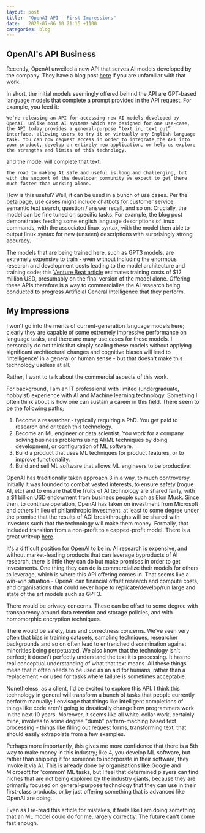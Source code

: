 ```yaml
---
layout: post
title:  "OpenAI API - First Impressions"
date:   2020-07-06 10:21:15 +1100
categories: blog
---
```


## OpenAI's API Business

Recently, OpenAI unveiled a new API that serves AI models developed by the company. They have a blog post [here](https://openai.com/blog/openai-api/) if you are unfamiliar with that work.

In short, the initial models seemingly offered behind the API are GPT-based language models that complete a prompt provided in the API request. For example, you feed it:

```
We’re releasing an API for accessing new AI models developed by OpenAI. Unlike most AI systems which are designed for one use-case, the API today provides a general-purpose “text in, text out” interface, allowing users to try it on virtually any English language task. You can now request access in order to integrate the API into your product, develop an entirely new application, or help us explore the strengths and limits of this technology.
```

and the model will complete that text:

```
The road to making AI safe and useful is long and challenging, but with the support of the developer community we expect to get there much faster than working alone.
```

How is this useful? Well, it can be used in a bunch of use cases. Per the [beta page](https://beta.openai.com), use cases might include chatbots for customer service, semantic text search, question / answer recall, and so on. Crucially, the model can be fine tuned on specific tasks. For example, the blog post demonstrates feeding some english language descriptions of linux commands, with the associated linux syntax, with the model then able to output linux syntax for new (unseen) descriptions with surprisingly strong accuracy.

The models that are being trained here, such as GPT3 models, are extremely expensive to train - even without including the enormous research and development costs leading to the model architecture and training code; this [Venture Beat article](https://venturebeat.com/2020/06/11/openai-launches-an-api-to-commercialize-its-research/) estimates training costs of $12 million USD, presumably on the final version of the model alone. Offering these APIs therefore is a way to commercialize the AI research being conducted to progress Artificial General Intelligence that they perform.

## My Impressions

I won't go into the merits of current-generation language models here; clearly they are capable of some extremely impressive performance on language tasks, and there are many use cases for these models. I personally do not think that simply scaling these models without applying significant architectural changes and cognitive biases will lead to 'intelligence' in a general or human sense - but that doesn't make this technology useless at all.

Rather, I want to talk about the commercial aspects of this work.

For background, I am an IT professional with limited (undergraduate, hobbyist) experience with AI and Machine learning technology. Something I often think about is how one can sustain a career in this field. There seem to be the following paths;
1. Become a researcher - typically requiring a PhD. You get paid to research and or teach this technology.
2. Become an ML engineer or data scientist. You work for a company solving business problems using AI/ML techniques by doing development, or configuration of ML software.
3. Build a product that uses ML techniques for product features, or to improve functionality.
4. Build and sell ML software that allows ML engineers to be productive.

OpenAI has traditionally taken approach 3 in a way, to much controversy. Initially it was founded to combat vested interests, to ensure safety (rogue AI, etc) and to ensure that the fruits of AI technology are shared fairly, with a $1 billion USD endowment from business people such as Elon Musk. Since then, to continue operation, OpenAI has taken on investment from Microsoft and others in lieu of philanthropic investment, at least to some degree under the promise that the results of AGI breakthroughs will be shared with investors such that the technology will make them money. Formally, that included transition from a non-profit to a capped-profit model. There is a great writeup [here](https://www.technologyreview.com/2020/02/17/844721/ai-openai-moonshot-elon-musk-sam-altman-greg-brockman-messy-secretive-reality/).

It's a difficult position for OpenAI to be in. AI research is expensive, and without market-leading products that can leverage byproducts of AI research, there is little they can do but make promises in order to get investments. One thing they can do is commercialize their models for others to leverage, which is where this API offering comes in. That seems like a win-win situation - OpenAI can financial offset research and compute costs, and organisations that could never hope to replicate/develop/run large and state of the art models such as GPT3.

There would be privacy concerns. These can be offset to some degree with transparency around data retention and storage policies, and with homomorphic encryption techniques.

There would be safety, bias and correctness concerns. We've seen very often that bias in training datasets, sampling techniques, researcher backgrounds and so on often lead to entrenched discrimination against minorities being perpetuated. We also know that the technology isn't perfect; it doesn't perfectly understand the text it is processing. It has no real conceptual understanding of what that text means. All these things mean that it often needs to be used as an aid for humans, rather than a replacement - or used for tasks where failure is sometimes acceptable.

Nonetheless, as a client, I'd be excited to explore this API. I think this technology in general will transform a bunch of tasks that people currently perform manually; I envisage that things like intelligent completions of things like code aren't going to drastically change how programmers work in the next 10 years. Moreover, it seems like all white-collar work, certainly mine, involves to some degree "dumb" pattern-maching based text processing - things like filling out request forms, transforming text, that should easily extrapolate from a few examples.

Perhaps more importantly, this gives me more confidence that there is a 5th way to make money in this industry; like 4, you develop ML software, but rather than shipping it for someone to incorporate in their software, they invoke it via AI. This is already done by organisations like Google and Microsoft for 'common' ML tasks, but I feel that determined players can find niches that are not being explored by the industry giants, because they are primarily focused on general-purpose technology that they can use in their first-class products, or by just offering something that is advanced like OpenAI are doing.

Even as I re-read this article for mistakes, it feels like I am doing something that an ML model could do for me, largely correctly. The future can't come fast enough.

